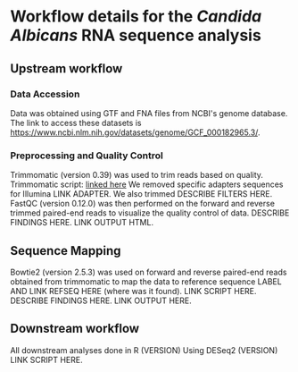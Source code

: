 # Workflow details for the _Candida Albicans_ RNA sequence analysis
## Upstream workflow
### Data Accession 
Data was obtained using GTF and FNA files from NCBI's genome database. The link to access these datasets is <a>https://www.ncbi.nlm.nih.gov/datasets/genome/GCF_000182965.3/</a>. 
### Preprocessing and Quality Control
Trimmomatic (version 0.39) was used to trim reads based on quality. 
Trimmomatic script: [linked here](https://github.com/graceobrien2002/RNAseqProject/blob/main/scripts1/trimmomatic_run1)
We removed specific adapters sequences for Illumina LINK ADAPTER. We also trimmed DESCRIBE FILTERS HERE.
FastQC (version 0.12.0) was then performed on the forward and reverse trimmed paired-end reads to visualize the quality control of data. DESCRIBE FINDINGS HERE. LINK OUTPUT HTML. 
## Sequence Mapping
Bowtie2 (version 2.5.3) was used on forward and reverse paired-end reads obtained from trimmomatic to map the data to reference sequence LABEL AND LINK REFSEQ HERE (where was it found). LINK SCRIPT HERE.
DESCRIBE FINDINGS HERE. LINK OUTPUT HERE.

## Downstream workflow
All downstream analyses done in R (VERSION)
Using DESeq2 (VERSION) LINK SCRIPT HERE.
